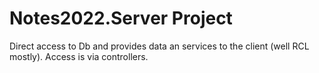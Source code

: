 # Notes2022.Server Project

Direct access to Db and provides data an services to the client (well RCL mostly).
Access is via controllers.
 